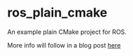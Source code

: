 # ros_plain_cmake
An example plain CMake project for ROS.

More info will follow in a blog post [here](https://tuebel.github.io/blog/2020/06/27/ros-plain-cmake.html)
